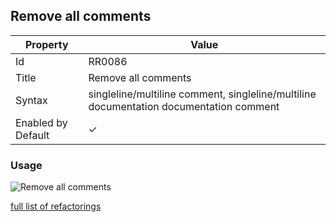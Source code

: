 ## Remove all comments

| Property           | Value                                                                                  |
| ------------------ | -------------------------------------------------------------------------------------- |
| Id                 | RR0086                                                                                 |
| Title              | Remove all comments                                                                    |
| Syntax             | singleline/multiline comment, singleline/multiline documentation documentation comment |
| Enabled by Default | &#x2713;                                                                               |

### Usage

![Remove all comments](../../images/refactorings/RemoveAllComments.png)

[full list of refactorings](Refactorings.md)